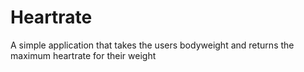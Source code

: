 # Heartrate
A simple application that takes the users bodyweight and returns the maximum heartrate for their weight
